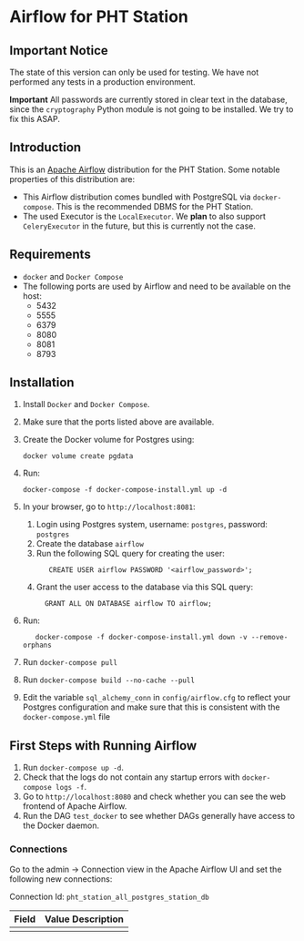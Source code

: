 # Airflow for PHT Station

## Important Notice

The state of this version can only be used for testing. We have not performed any tests in a production
environment. 

**Important** All passwords are currently stored in clear text in the database, since the `cryptography`
Python module is not going to be installed. We try to fix this ASAP. 

## Introduction

This is an [Apache Airflow](https://airflow.apache.org/) distribution for the PHT Station. Some notable properties
of this distribution are:

* This Airflow distribution comes bundled with PostgreSQL via `docker-compose`. This is the recommended DBMS
  for the PHT Station.
* The used Executor is the `LocalExecutor`.  We **plan** to also support `CeleryExecutor` in the future, but this is currently not the case.

## Requirements

* `docker` and `Docker Compose`
* The following ports are used by Airflow and need to be available on the host:
    - 5432
    - 5555
    - 6379
    - 8080
    - 8081
    - 8793

## Installation 

1. Install `Docker` and `Docker Compose`.

2. Make sure that the ports listed above are available.

3. Create the Docker volume for Postgres using:
    ```shell script
    docker volume create pgdata
    ```

4. Run:
    ```shell script
    docker-compose -f docker-compose-install.yml up -d
    ```

5. In your browser, go to `http://localhost:8081`:
    1. Login using Postgres system, username: `postgres`, password: `postgres`
    2. Create the database `airflow`
    3. Run the following SQL query for creating the user:
        ```postgresql
           CREATE USER airflow PASSWORD '<airflow_password>';
        ```
   4. Grant the user access to the database via this SQL query:
        ```postgresql
          GRANT ALL ON DATABASE airflow TO airflow;
        ```

6. Run:
    ```shell script
       docker-compose -f docker-compose-install.yml down -v --remove-orphans
    ```
   
7. Run `docker-compose pull`

8. Run `docker-compose build --no-cache --pull` 

9. Edit the variable `sql_alchemy_conn` in `config/airflow.cfg` to reflect your Postgres configuration and make sure
    that this is consistent with the `docker-compose.yml` file

## First Steps with Running Airflow
1. Run `docker-compose up -d`. 
2. Check that the logs do not contain any startup errors with  `docker-compose logs -f`.
3. Go to `http://localhost:8080` and check whether you can see the web frontend of Apache Airflow.
4. Run the DAG `test_docker` to see whether DAGs generally have access to the Docker daemon.

### Connections

Go to the admin -> Connection view in the Apache Airflow UI and set the following new connections:

Connection Id: `pht_station_all_postgres_station_db`

Field   | Value Description
--------|------------------
        |
        
        